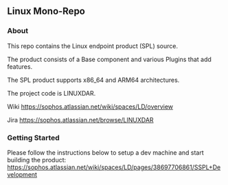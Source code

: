 ## Linux Mono-Repo
### About

This repo contains the Linux endpoint product (SPL) source.

The product consists of a Base component and various Plugins that add features.

The SPL product supports x86_64 and ARM64 architectures. 

The project code is LINUXDAR.

Wiki
https://sophos.atlassian.net/wiki/spaces/LD/overview

Jira
https://sophos.atlassian.net/browse/LINUXDAR

### Getting Started
Please follow the instructions below to setup a dev machine and start building the product:
https://sophos.atlassian.net/wiki/spaces/LD/pages/38697706861/SSPL+Development
